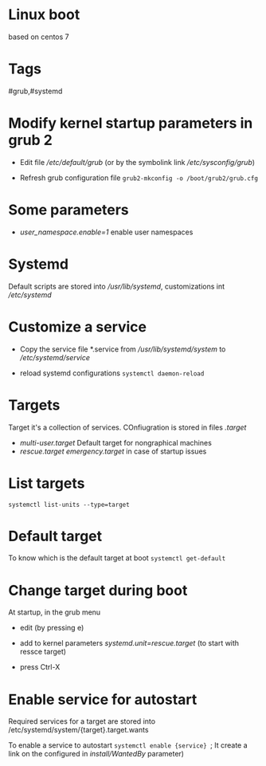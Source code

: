 Linux boot
==========

based on centos 7

# Tags

\#grub,\#systemd


# Modify kernel startup parameters in grub 2

- Edit file */etc/default/grub* (or by the symbolink link */etc/sysconfig/grub*)

- Refresh grub configuration file `grub2-mkconfig -o /boot/grub2/grub.cfg`


# Some parameters

- *user_namespace.enable=1*  enable user namespaces



# Systemd

Default scripts are stored into */usr/lib/systemd*, customizations int */etc/systemd*



# Customize a service

- Copy the service file \*.service from */usr/lib/systemd/system* to */etc/systemd/service*

- reload systemd configurations `systemctl daemon-reload`



# Targets

Target it's a collection of services. COnfiugration is stored in files *.target*

- *multi-user.target* Default target for nongraphical machines 
- *rescue.target* *emergency.target* in case of startup issues



# List targets

`systemctl list-units --type=target`



# Default target

To know which is the default target at boot `systemctl get-default`



# Change target during boot

At startup, in the grub menu 

- edit (by pressing e) 

- add to kernel parameters *systemd.unit=rescue.target* (to start with ressce target)

- press Ctrl-X



# Enable service for autostart

Required services for a target are stored into /etc/systemd/system/{target}.target.wants

To enable a service to autostart `systemctl enable {service} `; It create a link on the configured in *install/WantedBy* parameter)


